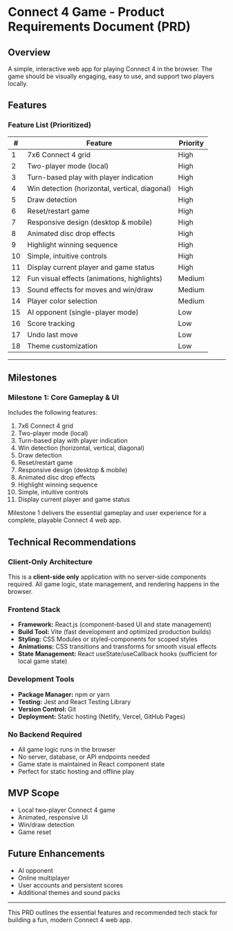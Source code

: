 # Connect 4 Game - Product Requirements Document (PRD)

## Overview
A simple, interactive web app for playing Connect 4 in the browser. The game should be visually engaging, easy to use, and support two players locally.


## Features

### Feature List (Prioritized)

| # | Feature                                   | Priority |
|---|-------------------------------------------|----------|
| 1 | 7x6 Connect 4 grid                        | High     |
| 2 | Two-player mode (local)                   | High     |
| 3 | Turn-based play with player indication    | High     |
| 4 | Win detection (horizontal, vertical, diagonal) | High     |
| 5 | Draw detection                            | High     |
| 6 | Reset/restart game                        | High     |
| 7 | Responsive design (desktop & mobile)      | High     |
| 8 | Animated disc drop effects                | High     |
| 9 | Highlight winning sequence                | High     |
|10 | Simple, intuitive controls                | High     |
|11 | Display current player and game status    | High     |
|12 | Fun visual effects (animations, highlights)| Medium   |
|13 | Sound effects for moves and win/draw      | Medium   |
|14 | Player color selection                    | Medium   |
|15 | AI opponent (single-player mode)          | Low      |
|16 | Score tracking                            | Low      |
|17 | Undo last move                            | Low      |
|18 | Theme customization                       | Low      |

---

## Milestones

### Milestone 1: Core Gameplay & UI

Includes the following features:

1. 7x6 Connect 4 grid
2. Two-player mode (local)
3. Turn-based play with player indication
4. Win detection (horizontal, vertical, diagonal)
5. Draw detection
6. Reset/restart game
7. Responsive design (desktop & mobile)
8. Animated disc drop effects
9. Highlight winning sequence
10. Simple, intuitive controls
11. Display current player and game status

Milestone 1 delivers the essential gameplay and user experience for a complete, playable Connect 4 web app.

## Technical Recommendations

### Client-Only Architecture
This is a **client-side only** application with no server-side components required. All game logic, state management, and rendering happens in the browser.

### Frontend Stack
- **Framework:** React.js (component-based UI and state management)
- **Build Tool:** Vite (fast development and optimized production builds)
- **Styling:** CSS Modules or styled-components for scoped styles
- **Animations:** CSS transitions and transforms for smooth visual effects
- **State Management:** React useState/useCallback hooks (sufficient for local game state)

### Development Tools
- **Package Manager:** npm or yarn
- **Testing:** Jest and React Testing Library
- **Version Control:** Git
- **Deployment:** Static hosting (Netlify, Vercel, GitHub Pages)

### No Backend Required
- All game logic runs in the browser
- No server, database, or API endpoints needed
- Game state is maintained in React component state
- Perfect for static hosting and offline play

## MVP Scope
- Local two-player Connect 4 game
- Animated, responsive UI
- Win/draw detection
- Game reset

## Future Enhancements
- AI opponent
- Online multiplayer
- User accounts and persistent scores
- Additional themes and sound packs

---
This PRD outlines the essential features and recommended tech stack for building a fun, modern Connect 4 web app.
